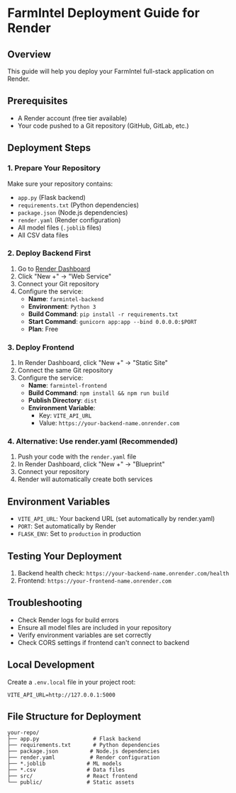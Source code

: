 # FarmIntel Deployment Guide for Render

## Overview
This guide will help you deploy your FarmIntel full-stack application on Render.

## Prerequisites
- A Render account (free tier available)
- Your code pushed to a Git repository (GitHub, GitLab, etc.)

## Deployment Steps

### 1. Prepare Your Repository
Make sure your repository contains:
- `app.py` (Flask backend)
- `requirements.txt` (Python dependencies)
- `package.json` (Node.js dependencies)
- `render.yaml` (Render configuration)
- All model files (`.joblib` files)
- All CSV data files

### 2. Deploy Backend First
1. Go to [Render Dashboard](https://dashboard.render.com)
2. Click "New +" → "Web Service"
3. Connect your Git repository
4. Configure the service:
   - **Name**: `farmintel-backend`
   - **Environment**: `Python 3`
   - **Build Command**: `pip install -r requirements.txt`
   - **Start Command**: `gunicorn app:app --bind 0.0.0.0:$PORT`
   - **Plan**: Free

### 3. Deploy Frontend
1. In Render Dashboard, click "New +" → "Static Site"
2. Connect the same Git repository
3. Configure the service:
   - **Name**: `farmintel-frontend`
   - **Build Command**: `npm install && npm run build`
   - **Publish Directory**: `dist`
   - **Environment Variable**: 
     - Key: `VITE_API_URL`
     - Value: `https://your-backend-name.onrender.com`

### 4. Alternative: Use render.yaml (Recommended)
1. Push your code with the `render.yaml` file
2. In Render Dashboard, click "New +" → "Blueprint"
3. Connect your repository
4. Render will automatically create both services

## Environment Variables
- `VITE_API_URL`: Your backend URL (set automatically by render.yaml)
- `PORT`: Set automatically by Render
- `FLASK_ENV`: Set to `production` in production

## Testing Your Deployment
1. Backend health check: `https://your-backend-name.onrender.com/health`
2. Frontend: `https://your-frontend-name.onrender.com`

## Troubleshooting
- Check Render logs for build errors
- Ensure all model files are included in your repository
- Verify environment variables are set correctly
- Check CORS settings if frontend can't connect to backend

## Local Development
Create a `.env.local` file in your project root:
```
VITE_API_URL=http://127.0.0.1:5000
```

## File Structure for Deployment
```
your-repo/
├── app.py                 # Flask backend
├── requirements.txt       # Python dependencies
├── package.json          # Node.js dependencies
├── render.yaml           # Render configuration
├── *.joblib             # ML models
├── *.csv                # Data files
├── src/                 # React frontend
└── public/              # Static assets
``` 